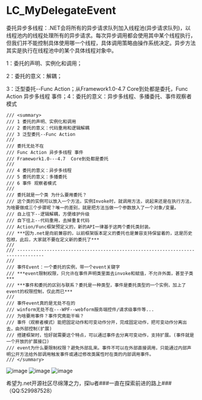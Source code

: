 # LC_MyDelegateEvent
委托异步多线程：.NET会将所有的异步请求队列加入线程池(异步请求队列)，以线程池内的线程处理所有的异步请求。每次异步调用都会使用其中某个线程执行，但我们并不能控制具体使用哪一个线程，具体调用策略由操作系统决定。异步方法其实是执行在线程池中的某个具体线程对象中。

1：委托的声明、实例化和调用；

2：委托的意义：解耦；

3：泛型委托--Func Action；从Framework1.0-4.7 Core到处都是委托，Func Action 异步多线程 事件；4：委托的意义：异步多线程、多播委托、事件观察者模式

    /// <summary>
    /// 1 委托的声明、实例化和调用
    /// 2 委托的意义：代码重用和逻辑解耦
    /// 3 泛型委托--Func Action
    /// 
    /// 委托无处不在
    /// Func Action 异步多线程 事件
    /// Framework1.0---4.7  Core到处都是委托
    /// 
    /// 4 委托的意义：异步多线程
    /// 5 委托的意义：多播委托
    /// 6 事件 观察者模式
    /// 
    /// 委托就是一个类 为什么要用委托？
    /// 这个类的实例可以放入一个方法，实例Invoke时，就调用方法，说起来还是在执行方法，为啥要做成三个步骤呢？唯一的差别，就是把方法当做一个参数放入了一个对象/变量。
    /// 自上往下--逻辑解耦，方便维护升级
    /// 自下往上--代码重用，去掉重复代码
    /// Action/Func框架预定义的，新的API一律基于这两个委托类封装。
    /// ***因为.net是向前兼容的，以前框架版本定义的委托也是兼容支持保留着的，这是历史包袱，此后，大家就不要在定义新的委托了***
    /// 
    /// --------------------------------------------------------------------------------
    /// 
    /// 事件Event：一个委托的实例，带一个event关键字
    /// ***event限制权限，只允许在事件声明类里面去invoke和赋值，不允许外面，甚至子类***
    /// ***事件和委托的区别与联系？委托是一种类型，事件是委托类型的一个实例，加上了event的权限控制，仅此而已***
    ///
    /// 事件event真的是无处不在的
    /// winform无处不在---WPF--webform服务端控件/请求级事件等...
    /// 为啥要用事件？事件究竟能干嘛？
    /// 事件（观察者模式）能把固定动作和可变动作分开，完成固定动作，把可变动作分离出去，由外部控制(扩展)
    /// 搭建框架时，恰好就需要这个特点，可以通过事件去分离可变动作，支持扩展。(事件就是一个开放的扩展接口)
    /// event为什么要限制权限？避免外部乱来。事件不可以在外部直接调用，只能通过内部声明公开方法给外部调用触发事件或通过修改类属性时在类的内部调用事件。
    /// </summary>
![image](https://user-images.githubusercontent.com/26539681/113878681-69522800-97ec-11eb-80ad-c8aa29ef0791.png)
![image](https://user-images.githubusercontent.com/26539681/113878754-7bcc6180-97ec-11eb-8015-a9e4a0de08ff.png)
![image](https://user-images.githubusercontent.com/26539681/113878806-85ee6000-97ec-11eb-8730-52281ea90384.png)

希望为.net开源社区尽绵薄之力，探lu者###一直在探索前进的路上###（QQ:529987528）
